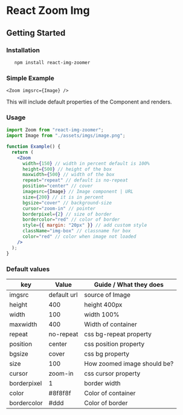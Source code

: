 # React Zoom Img

## Getting Started

### **Installation**

```sh
   npm install react-img-zoomer
```

### Simple Example

```tsx
<Zoom imgsrc={Image} />
```

This will include default properties of the Component and renders.

### Usage

```jsx
import Zoom from "react-img-zoomer";
import Image from "./assets/imgs/image.png";

function Example() {
  return (
    <Zoom
      width={150} // width in percent default is 100%
      height={500} // height of the box
      maxwidth={500} // width of the box
      repeat="repeat" // default is no-repeat
      position="center" // cover
      imagesrc={Image} // Image component | URL
      size={200} // it is in percent
      bgsize="cover" // background-size
      cursor="zoom-in" // pointer
      borderpixel={2} // size of border
      bordercolor="red" // color of border
      style={{ margin: "20px" }} // add custom style
      className="img-box" // classname for box
      color="red" // color when image not loaded
    />
  );
}
```

### Default values

| key         | Value       | Guide / What they does      |
| ----------- | ----------- | --------------------------- |
| imgsrc      | default url | source of Image             |
| height      | 400         | height 400px                |
| width       | 100         | width 100%                  |
| maxwidth    | 400         | Width of container          |
| repeat      | no-repeat   | css bg-repeat property      |
| position    | center      | css position property       |
| bgsize      | cover       | css bg property             |
| size        | 100         | How zoomed image should be? |
| cursor      | zoom-in     | css cursor property         |
| borderpixel | 1           | border width                |
| color       | #8f8f8f     | Color of container          |
| bordercolor | #ddd        | Color of border             |
